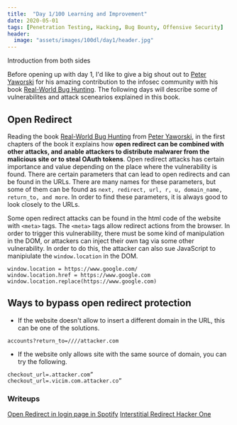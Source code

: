 ```yaml
---
title:  "Day 1/100 Learning and Improvement"
date: 2020-05-01
tags: [Penetration Testing, Hacking, Bug Bounty, Offensive Security]
header: 
  image: "assets/images/100dl/day1/header.jpg"
---
```


Introduction from both sides

Before opening up with day 1, I'd like to give a big shout out to [Peter Yaworski](https://twitter.com/yaworsk) for his amazing contribution to the infosec community with his book [Real-World Bug Hunting](https://www.amazon.com/Real-World-Bug-Hunting-Field-Hacking-ebook/dp/B072SQZ2LG). The following days will describe some of vulnerabilites and attack scenearios explained in this book. 

## Open Redirect

Reading the book [Real-World Bug Hunting](https://www.amazon.com/Real-World-Bug-Hunting-Field-Hacking-ebook/dp/B072SQZ2LG) from [Peter Yaworski](https://twitter.com/yaworsk), in the first chapters of the book it explains how **open redirect can be combined with other attacks, and anable attackers to distribute malwarer from the malicious site or to steal OAuth tokens**. Open redirect attacks has certain importance and value depending on the place where the vulnerability is found. 
There are certain parameters that can lead to open redirects and can be found in the URLs. There are many names for these parameters, but some of them can be found as ```next, redirect, url, r, u, domain_name, return_to, and more```. In order to find these parameters, it is always good to look closely to the URLs. 

Some open redirect attacks can be found in the html code of the website with ```<meta>``` tags. The ```<meta>``` tags allow redirect actions from the browser. In order to trigger this vulnerability, there must be some kind of manipulation in the DOM, or attackers can  inject their own tag via some other vulnerability. In order to do this, the attacker can also sue JavaScript to manipiulate the ```window.location``` in the DOM. 

```
window.location = https://www.google.com/
window.location.href = https://www.google.com
window.location.replace(https://www.google.com)
```
## Ways to bypass open redirect protection

- If the website doesn't allow to insert a different domain in the URL, this can be one of the solutions.
```
accounts?return_to=////attacker.com
```
- If the website only allows site with the same source of domain, you can try the following.
```
checkout_url=.attacker.com”
checkout_url=.vicim.com.attacker.co”
```
### Writeups 
[Open Redirect in login page in Spotify](https://www.notion.so/Open-Redirect-65740b5f4c09430a8b94fff41e7932f7#89e9c82e83104e1c85cbcddb4dcefd9f)
[Interstitial Redirect Hacker One](https://hackerone.com/reports/111968/  )

